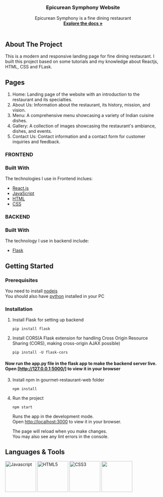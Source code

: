 <div align="center"> 

  <h3 align="center">Epicurean Symphony Website</h3>

  <p align="center">
    Epicurean Symphony is a fine dining restaurant
    <br />
    <a href="https://github.com/StymRjpl/Epicurean_Symphony#"><strong>Explore the docs »</strong></a>
    <br />
    <br />
    
  </p>
</div>

<!-- ABOUT THE PROJECT -->
## About The Project
This is a modern and responsive landing page for fine dining restaurant. I built this project based on some tutorials and my knowledge about Reactjs, HTML, CSS and FLask.
## Pages

1. Home: Landing page of the website with an introduction to the restaurant and its specialties.
2. About Us: Information about the restaurant, its history, mission, and vision.
3. Menu: A comprehensive menu showcasing a variety of Indian cuisine dishes.
4. Gallery: A collection of images showcasing the restaurant's ambiance, dishes, and events.
5. Contact Us: Contact information and a contact form for customer inquiries and feedback.

### FRONTEND
### Built With
The technologies I use in Frontend inclues:
* [React.js](https://reactjs.org/)
* [JavaScript](https://developer.mozilla.org/en-US/docs/Web/JavaScript)
* [HTML](https://developer.mozilla.org/en-US/docs/Web/HTML)
* [CSS](https://developer.mozilla.org/en-US/docs/Web/CSS)

### BACKEND
### Built With
The technology I use in backend include:
* [Flask](https://flask.palletsprojects.com/en/3.0.x/)



<!-- GETTING STARTED -->
## Getting Started


### Prerequisites
You need to install [nodejs](https://nodejs.org/en/)<br>
You should also have [python](https://www.python.org/downloads/release/python-3100/) installed in your PC

### Installation
1. Install Flask for setting up backend
   ```
   pip install flask
   ```
2. Install CORS(A Flask extension for handling Cross Origin Resource Sharing (CORS), making cross-origin AJAX possible)
   ```
   pip install -U flask-cors 
   ```
 #### Now run the app.py file in the flask app to make the backend server live.<br> Open [http://127.0.0.1:5000/] to view it in your browser
  
3. Install npm in gourmet-restaurant-web folder
   ```
   npm install
   ```
4. Run the project
   ```
   npm start
   ```
   Runs the app in the development mode.\
   Open [http://localhost:3000](http://localhost:3000) to view it in your browser.

   The page will reload when you make changes.\
   You may also see any lint errors in the console.


## Languages & Tools

<a href="https://javascript.info/"><img width="100" alt="Javascript" src="https://cdn.jsdelivr.net/gh/devicons/devicon/icons/javascript/javascript-plain.svg" /></a> <a href="https://html.com/html5/"><img width="100" alt="HTML5" src="https://cdn.jsdelivr.net/gh/devicons/devicon/icons/html5/html5-plain-wordmark.svg" /></a> <a href="https://css3.com/"><img width="100" alt="CSS3" src="https://cdn.jsdelivr.net/gh/devicons/devicon/icons/css3/css3-plain-wordmark.svg" /></a> <img width="100" src="https://cdn.jsdelivr.net/gh/devicons/devicon/icons/git/git-original.svg" />
          
